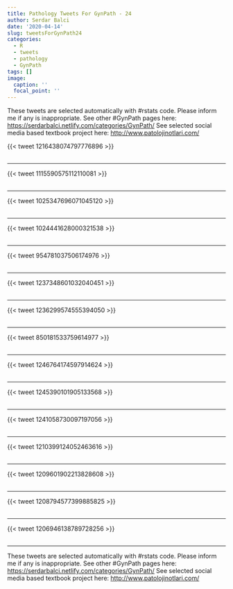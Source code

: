 ```yaml
---
title: Pathology Tweets For GynPath - 24
author: Serdar Balci
date: '2020-04-14'
slug: tweetsForGynPath24
categories:
  - R
  - tweets
  - pathology
  - GynPath
tags: []
image:
  caption: ''
  focal_point: ''
---
```



These tweets are selected automatically with #rstats code. Please inform me if any is inappropriate.
See other #GynPath pages here: https://serdarbalci.netlify.com/categories/GynPath/ 
See selected social media based textbook project here: http://www.patolojinotlari.com/

{{< tweet 1216438074797776896 >}}
<br>
<br>
<hr>
{{< tweet 1115590575112110081 >}}
<br>
<br>
<hr>
{{< tweet 1025347696071045120 >}}
<br>
<br>
<hr>
{{< tweet 1024441628000321538 >}}
<br>
<br>
<hr>
{{< tweet 954781037506174976 >}}
<br>
<br>
<hr>
{{< tweet 1237348601032040451 >}}
<br>
<br>
<hr>
{{< tweet 1236299574555394050 >}}
<br>
<br>
<hr>
{{< tweet 850181533759614977 >}}
<br>
<br>
<hr>
{{< tweet 1246764174597914624 >}}
<br>
<br>
<hr>
{{< tweet 1245390101905133568 >}}
<br>
<br>
<hr>
{{< tweet 1241058730097197056 >}}
<br>
<br>
<hr>
{{< tweet 1210399124052463616 >}}
<br>
<br>
<hr>
{{< tweet 1209601902213828608 >}}
<br>
<br>
<hr>
{{< tweet 1208794577399885825 >}}
<br>
<br>
<hr>
{{< tweet 1206946138789728256 >}}
<br>
<br>
<hr>


These tweets are selected automatically with #rstats code. Please inform me if any is inappropriate.
See other #GynPath pages here: https://serdarbalci.netlify.com/categories/GynPath/ 
See selected social media based textbook project here: http://www.patolojinotlari.com/

